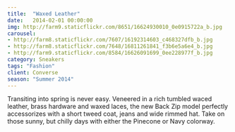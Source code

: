 ```yaml
---
title:  "Waxed Leather"
date:   2014-02-01 00:00:00
img: http://farm9.staticflickr.com/8651/16624930010_0e0915722a_b.jpg
carousel:
- http://farm8.staticflickr.com/7607/16192314603_c468327dfb_b.jpg
- http://farm8.staticflickr.com/7648/16811261841_f3b6e5a6e4_b.jpg
- http://farm9.staticflickr.com/8584/16626091699_0ee228977f_b.jpg
category: Sneakers
tags: "Fashion"
client: Converse
season: "Summer 2014"
---
```

Transiting into spring is never easy. Veneered in a rich tumbled waced leather, brass hardware and waxed laces, the new Back Zip model perfectly accessorizes with a short tweed coat, jeans and wide rimmed hat. Take on those sunny, but chilly days with either the Pinecone or Navy colorway.  
